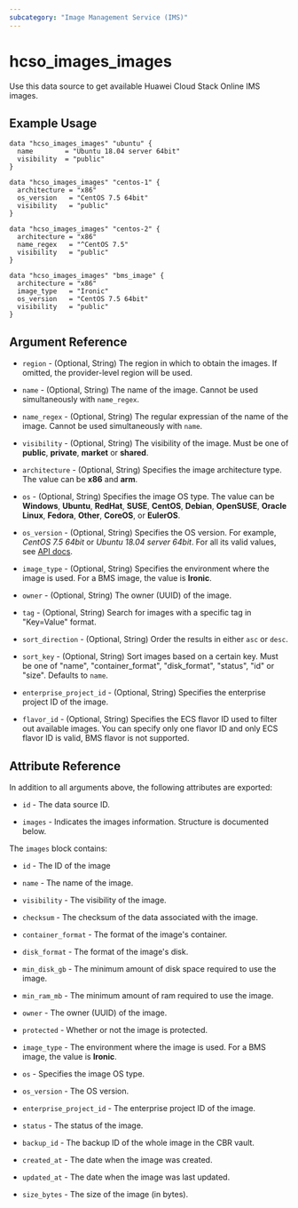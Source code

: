 ```yaml
---
subcategory: "Image Management Service (IMS)"
---
```


# hcso_images_images

Use this data source to get available Huawei Cloud Stack Online IMS images.

## Example Usage

```hcl
data "hcso_images_images" "ubuntu" {
  name        = "Ubuntu 18.04 server 64bit"
  visibility  = "public"
}

data "hcso_images_images" "centos-1" {
  architecture = "x86"
  os_version   = "CentOS 7.5 64bit"
  visibility   = "public"
}

data "hcso_images_images" "centos-2" {
  architecture = "x86"
  name_regex   = "^CentOS 7.5"
  visibility   = "public"
}

data "hcso_images_images" "bms_image" {
  architecture = "x86"
  image_type   = "Ironic"
  os_version   = "CentOS 7.5 64bit"
  visibility   = "public"
}
```

## Argument Reference

* `region` - (Optional, String) The region in which to obtain the images. If omitted, the provider-level region will be
  used.

* `name` - (Optional, String) The name of the image. Cannot be used simultaneously with `name_regex`.

* `name_regex` - (Optional, String) The regular expressian of the name of the image.
  Cannot be used simultaneously with `name`.

* `visibility` - (Optional, String) The visibility of the image. Must be one of
  **public**, **private**, **market** or **shared**.

* `architecture` - (Optional, String) Specifies the image architecture type. The value can be **x86** and **arm**.

* `os` - (Optional, String) Specifies the image OS type. The value can be **Windows**, **Ubuntu**,
  **RedHat**, **SUSE**, **CentOS**, **Debian**, **OpenSUSE**, **Oracle Linux**, **Fedora**, **Other**,
  **CoreOS**, or **EulerOS**.

* `os_version` - (Optional, String) Specifies the OS version. For example, *CentOS 7.5 64bit* or *Ubuntu 18.04 server 64bit*.
  For all its valid values, see [API docs](https://support.huaweicloud.com/intl/en-us/api-ims/ims_03_0910.html).

* `image_type` - (Optional, String) Specifies the environment where the image is used. For a BMS image, the value is **Ironic**.

* `owner` - (Optional, String) The owner (UUID) of the image.

* `tag` - (Optional, String) Search for images with a specific tag in "Key=Value" format.

* `sort_direction` - (Optional, String) Order the results in either `asc` or `desc`.

* `sort_key` - (Optional, String) Sort images based on a certain key. Must be one of
  "name", "container_format", "disk_format", "status", "id" or "size". Defaults to `name`.

* `enterprise_project_id` - (Optional, String) Specifies the enterprise project ID of the image.

* `flavor_id` - (Optional, String) Specifies the ECS flavor ID used to filter out available images.
  You can specify only one flavor ID and only ECS flavor ID is valid, BMS flavor is not supported.

## Attribute Reference

In addition to all arguments above, the following attributes are exported:

* `id` - The data source ID.

* `images` - Indicates the images information. Structure is documented below.

The `images` block contains:

* `id` - The ID of the image

* `name` - The name of the image.

* `visibility` - The visibility of the image.

* `checksum` - The checksum of the data associated with the image.

* `container_format` - The format of the image's container.

* `disk_format` - The format of the image's disk.

* `min_disk_gb` - The minimum amount of disk space required to use the image.

* `min_ram_mb` - The minimum amount of ram required to use the image.

* `owner` - The owner (UUID) of the image.

* `protected` - Whether or not the image is protected.

* `image_type` - The environment where the image is used. For a BMS image, the value is **Ironic**.

* `os` - Specifies the image OS type.

* `os_version` - The OS version.

* `enterprise_project_id` - The enterprise project ID of the image.

* `status` - The status of the image.

* `backup_id` - The backup ID of the whole image in the CBR vault.

* `created_at` - The date when the image was created.

* `updated_at` - The date when the image was last updated.

* `size_bytes` - The size of the image (in bytes).

